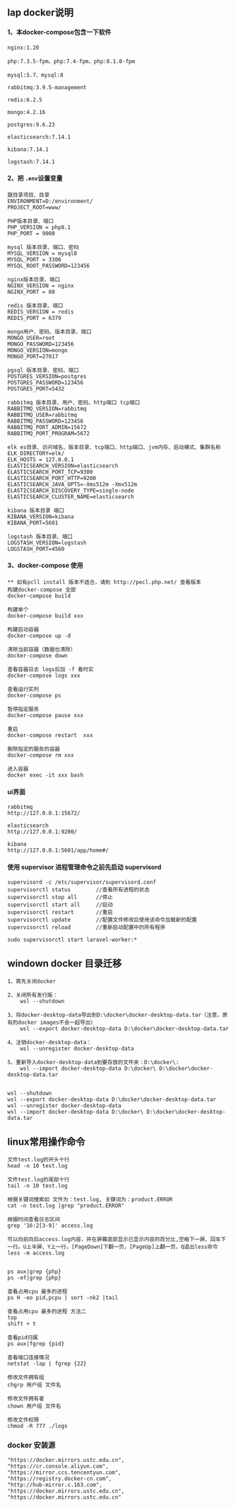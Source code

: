 ## lap docker说明
#### 1、本docker-compose包含一下软件

    nginx:1.20

    php:7.3.5-fpm、php:7.4-fpm、php:8.1.0-fpm

    mysql:5.7、mysql:8

    rabbitmq:3.9.5-management

    redis:6.2.5

    mongo:4.2.16

    postgres:9.6.23

    elasticsearch:7.14.1

    kibana:7.14.1

    logstash:7.14.1
#### 2、把 `.env`设置变量
    
    跟目录项目、目录
    ENVIRONMENT=D:/environment/
    PROJECT_ROOT=www/

    PHP版本目录、端口
    PHP_VERSION = php8.1
    PHP_PORT = 9000

    mysql 版本目录、端口、密码
    MYSQL_VERSION = mysql8
    MYSQL_PORT = 3306
    MYSQL_ROOT_PASSWORD=123456
    
    nginx版本目录、端口
    NGINX_VERSION = nginx
    NGINX_PORT = 80

    redis 版本目录、端口
    REDIS_VERSION = redis
    REDIS_PORT = 6379

    mongo用户、密码、版本目录、端口
    MONGO_USER=root
    MONGO_PASSWORD=123456
    MONGO_VERSION=mongo
    MONGO_PORT=27017
    
    pgsql 版本目录、密码、端口
    POSTGRES_VERSION=postgres
    POSTGRES_PASSWORD=123456
    POSTGRES_PORT=5432
    
    rabbitmq 版本目录、用户、密码、http端口 tcp端口
    RABBITMQ_VERSION=rabbitmq
    RABBITMQ_USER=rabbitmq
    RABBITMQ_PASSWORD=123456
    RABBITMQ_PORT_ADMIN=15672
    RABBITMQ_PORT_PROGRAM=5672

    elk es目录、访问域名、版本目录、tcp端口、http端口、jvm内存、启动模式、集群名称
    ELK_DIRECTORY=elk/
    ELK_HOSTS = 127.0.0.1
    ELASTICSEARCH_VERSION=elasticsearch
    ELASTICSEARCH_PORT_TCP=9300
    ELASTICSEARCH_PORT_HTTP=9200
    ELASTICSEARCH_JAVA_OPTS=-Xms512m -Xmx512m
    ELASTICSEARCH_DISCOVERY_TYPE=single-node
    ELASTICSEARCH_CLUSTER_NAME=elasticsearch
    
    kibana 版本目录 端口
    KIBANA_VERSION=kibana
    KIBANA_PORT=5601
    
    logstash 版本目录、端口
    LOGSTASH_VERSION=logstash
    LOGSTASH_PORT=4560

#### 3、docker-compose 使用
    ** 如有pcll install 版本不适合，请到 http://pecl.php.net/ 查看版本
    构建docker-compose 全部
    docker-compose build

    构建单个
    docker-compose build xxx

    构建启动容器
    docker-compose up -d

    清除当前容器（数据也清除）
    docker-compose down

    查看容器日志 logs后加 -f 看时实
    docker-compose logs xxx

    查看运行实列
    docker-compose ps

    暂停指定服务
    docker-compose pause xxx

    重启
    docker-compose restart  xxx

    删除指定的服务的容器
    docker-compose rm xxx

    进入容器
    docker exec -it xxx bash

#### ui界面

    rabbitmq
    http://127.0.0.1:15672/

    elasticsearch
    http://127.0.0.1:9200/

    kibana
    http://127.0.0.1:5601/app/home#/

#### 使用 supervisor 进程管理命令之前先启动 supervisord

    supervisord -c /etc/supervisor/supervisord.conf
    supervisorctl status        //查看所有进程的状态
    supervisorctl stop all      //停止
    supervisorctl start all     //启动
    supervisorctl restart       //重启
    supervisorctl update        //配置文件修改后使用该命令加载新的配置
    supervisorctl reload        //重新启动配置中的所有程序

    sudo supervisorctl start laravel-worker:*

## windown docker 目录迁移

    1、首先关闭docker

    2、关闭所有发行版：
        wsl --shutdown

    3、将docker-desktop-data导出到D:\docker\docker-desktop-data.tar（注意，原有的docker images不会一起导出）
        wsl --export docker-desktop-data D:\docker\docker-desktop-data.tar

    4、注销docker-desktop-data：
        wsl --unregister docker-desktop-data

    5、重新导入docker-desktop-data到要存放的文件夹：D:\docker\:
        wsl --import docker-desktop-data D:\docker\ D:\docker\docker-desktop-data.tar


    wsl --shutdown
    wsl --export docker-desktop-data D:\docker\docker-desktop-data.tar
    wsl --unregister docker-desktop-data
    wsl --import docker-desktop-data D:\docker\ D:\docker\docker-desktop-data.tar

## linux常用操作命令
    文件test.log的开头十行
    head -n 10 test.log

    文件test.log的尾部十行
    tail -n 10 test.log

    根据关键词搜索如 文件为：test.log, 关键词为：product.ERROR
    cat -n test.log |grep "product.ERROR"

    根据时间查看日志区间
    grep '16:2[3-9]' access.log
    
    可以向前向后access.log内容，并在屏幕底部显示已显示内容的百分比,空格下一屏、回车下一行。U上半屏、Y上一行，[PageDown]下翻一页，[PageUp]上翻一页，Q退出less命令
    less -m access.log

    
    ps aux|grep {php}
    ps -ef|grep {php}
    
    查看占用cpu 最多的进程
    ps H -eo pid,pcpu | sort -nk2 |tail
    
    查看占用cpu 最多的进程 方法二
    top
    shift + t

    查看pid归属
    ps aux|fgrep {pid}

    查看端口连接情况
    netstat -lap | fgrep {22}

    修改文件拥有组
    chgrp 用户组 文件名

    修改文件拥有者
    chown 用户组 文件名

    修改文件权限
    chmod -R 777 ./logs


### docker 安装源
    "https://docker.mirrors.ustc.edu.cn", 
    "https://cr.console.aliyun.com", 
    "https://mirror.ccs.tencentyun.com", 
    "https://registry.docker-cn.com", 
    "http://hub-mirror.c.163.com", 
    "https://docker.mirrors.ustc.edu.cn", 
    "https://docker.mirrors.ustc.edu.cn"
